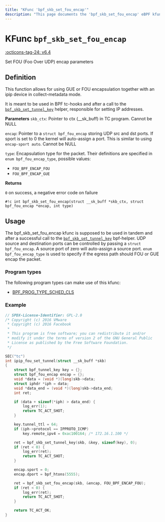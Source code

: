 ```yaml
---
title: "KFunc 'bpf_skb_set_fou_encap'"
description: "This page documents the 'bpf_skb_set_fou_encap' eBPF kfunc, including its definition, usage, program types that can use it, and examples."
---
```

# KFunc `bpf_skb_set_fou_encap`

<!-- [FEATURE_TAG](bpf_skb_set_fou_encap) -->
[:octicons-tag-24: v6.4](https://github.com/torvalds/linux/commit/c50e96099edb134bf107fafc02715fbc4aa2277f)
<!-- [/FEATURE_TAG] -->

Set FOU (Foo Over UDP) encap parameters

## Definition

This function allows for using GUE or FOU encapsulation together with an ipip device in collect-metadata mode.

It is meant to be used in BPF tc-hooks and after a call to the [`bpf_skb_set_tunnel_key`](../helper-function/bpf_skb_set_tunnel_key.md) helper, responsible for setting IP addresses.

**Parameters**
`skb_ctx`:  Pointer to ctx (__sk_buff) in TC program. Cannot be NULL

`encap`:    Pointer to a `struct bpf_fou_encap` storing UDP src and dst ports. If sport is set to 0 the kernel will auto-assign a port. This is similar to using `encap-sport auto`. Cannot be NULL

`type`: Encapsulation type for the packet. Their definitions are specified in `enum bpf_fou_encap_type`, possible values:

- `FOU_BPF_ENCAP_FOU`
- `FOU_BPF_ENCAP_GUE`


**Returns**

`0` on success, a negative error code on failure

<!-- [KFUNC_DEF] -->
`#!c int bpf_skb_set_fou_encap(struct __sk_buff *skb_ctx, struct bpf_fou_encap *encap, int type)`
<!-- [/KFUNC_DEF] -->

## Usage

The bpf_skb_set_fou_encap kfunc is supposed to be used in tandem and after a successful call to the [`bpf_skb_set_tunnel_key`](../helper-function/bpf_skb_set_tunnel_key.md) bpf-helper. UDP source and destination ports can be controlled by passing a `struct bpf_fou_encap`. A source port of zero will auto-assign a source port. `enum bpf_fou_encap_type` is used to specify if the egress path should FOU or GUE encap the packet.

### Program types

The following program types can make use of this kfunc:

<!-- [KFUNC_PROG_REF] -->
- [BPF_PROG_TYPE_SCHED_CLS](../program-type/BPF_PROG_TYPE_SCHED_CLS.md)
<!-- [/KFUNC_PROG_REF] -->

### Example

```c
// SPDX-License-Identifier: GPL-2.0
/* Copyright (c) 2016 VMware
 * Copyright (c) 2016 Facebook
 *
 * This program is free software; you can redistribute it and/or
 * modify it under the terms of version 2 of the GNU General Public
 * License as published by the Free Software Foundation.
 */

SEC("tc")
int ipip_fou_set_tunnel(struct __sk_buff *skb)
{
	struct bpf_tunnel_key key = {};
	struct bpf_fou_encap encap = {};
	void *data = (void *)(long)skb->data;
	struct iphdr *iph = data;
	void *data_end = (void *)(long)skb->data_end;
	int ret;

	if (data + sizeof(*iph) > data_end) {
		log_err(1);
		return TC_ACT_SHOT;
	}

	key.tunnel_ttl = 64;
	if (iph->protocol == IPPROTO_ICMP)
		key.remote_ipv4 = 0xac100164; /* 172.16.1.100 */

	ret = bpf_skb_set_tunnel_key(skb, &key, sizeof(key), 0);
	if (ret < 0) {
		log_err(ret);
		return TC_ACT_SHOT;
	}

	encap.sport = 0;
	encap.dport = bpf_htons(5555);

	ret = bpf_skb_set_fou_encap(skb, &encap, FOU_BPF_ENCAP_FOU);
	if (ret < 0) {
		log_err(ret);
		return TC_ACT_SHOT;
	}

	return TC_ACT_OK;
}
```
